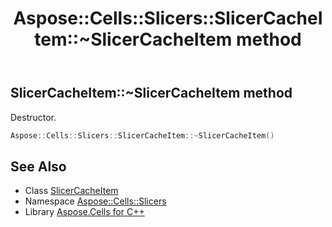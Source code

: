 ﻿---
title: Aspose::Cells::Slicers::SlicerCacheItem::~SlicerCacheItem method
linktitle: ~SlicerCacheItem
second_title: Aspose.Cells for C++ API Reference
description: 'Aspose::Cells::Slicers::SlicerCacheItem::~SlicerCacheItem method. Destructor in C++.'
type: docs
weight: 200
url: /cpp/aspose.cells.slicers/slicercacheitem/~slicercacheitem/
---
## SlicerCacheItem::~SlicerCacheItem method


Destructor.

```cpp
Aspose::Cells::Slicers::SlicerCacheItem::~SlicerCacheItem()
```

## See Also

* Class [SlicerCacheItem](../)
* Namespace [Aspose::Cells::Slicers](../../)
* Library [Aspose.Cells for C++](../../../)
